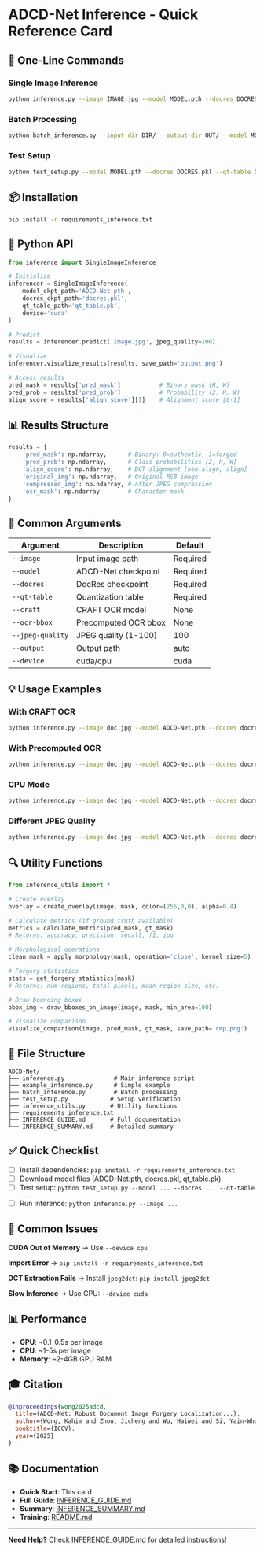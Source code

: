 # ADCD-Net Inference - Quick Reference Card

## 🎯 One-Line Commands

### Single Image Inference
```bash
python inference.py --image IMAGE.jpg --model MODEL.pth --docres DOCRES.pkl --qt-table QT.pk --output result.png
```

### Batch Processing
```bash
python batch_inference.py --input-dir DIR/ --output-dir OUT/ --model MODEL.pth --docres DOCRES.pkl --qt-table QT.pk
```

### Test Setup
```bash
python test_setup.py --model MODEL.pth --docres DOCRES.pkl --qt-table QT.pk
```

## 📦 Installation

```bash
pip install -r requirements_inference.txt
```

## 🐍 Python API

```python
from inference import SingleImageInference

# Initialize
inferencer = SingleImageInference(
    model_ckpt_path='ADCD-Net.pth',
    docres_ckpt_path='docres.pkl',
    qt_table_path='qt_table.pk',
    device='cuda'
)

# Predict
results = inferencer.predict('image.jpg', jpeg_quality=100)

# Visualize
inferencer.visualize_results(results, save_path='output.png')

# Access results
pred_mask = results['pred_mask']           # Binary mask (H, W)
pred_prob = results['pred_prob']           # Probability (2, H, W)
align_score = results['align_score'][1]    # Alignment score [0-1]
```

## 📊 Results Structure

```python
results = {
    'pred_mask': np.ndarray,      # Binary: 0=authentic, 1=forged
    'pred_prob': np.ndarray,      # Class probabilities [2, H, W]
    'align_score': np.ndarray,    # DCT alignment [non-align, align]
    'original_img': np.ndarray,   # Original RGB image
    'compressed_img': np.ndarray, # After JPEG compression
    'ocr_mask': np.ndarray        # Character mask
}
```

## 🔧 Common Arguments

| Argument | Description | Default |
|----------|-------------|---------|
| `--image` | Input image path | Required |
| `--model` | ADCD-Net checkpoint | Required |
| `--docres` | DocRes checkpoint | Required |
| `--qt-table` | Quantization table | Required |
| `--craft` | CRAFT OCR model | None |
| `--ocr-bbox` | Precomputed OCR bbox | None |
| `--jpeg-quality` | JPEG quality (1-100) | 100 |
| `--output` | Output path | auto |
| `--device` | cuda/cpu | cuda |

## 💡 Usage Examples

### With CRAFT OCR
```bash
python inference.py --image doc.jpg --model ADCD-Net.pth --docres docres.pkl --qt-table qt_table.pk --craft craft_mlt_25k.pth
```

### With Precomputed OCR
```bash
python inference.py --image doc.jpg --model ADCD-Net.pth --docres docres.pkl --qt-table qt_table.pk --ocr-bbox doc_bbox.pkl
```

### CPU Mode
```bash
python inference.py --image doc.jpg --model ADCD-Net.pth --docres docres.pkl --qt-table qt_table.pk --device cpu
```

### Different JPEG Quality
```bash
python inference.py --image doc.jpg --model ADCD-Net.pth --docres docres.pkl --qt-table qt_table.pk --jpeg-quality 85
```

## 🔍 Utility Functions

```python
from inference_utils import *

# Create overlay
overlay = create_overlay(image, mask, color=(255,0,0), alpha=0.4)

# Calculate metrics (if ground truth available)
metrics = calculate_metrics(pred_mask, gt_mask)
# Returns: accuracy, precision, recall, f1, iou

# Morphological operations
clean_mask = apply_morphology(mask, operation='close', kernel_size=5)

# Forgery statistics
stats = get_forgery_statistics(mask)
# Returns: num_regions, total_pixels, mean_region_size, etc.

# Draw bounding boxes
bbox_img = draw_bboxes_on_image(image, mask, min_area=100)

# Visualize comparison
visualize_comparison(image, pred_mask, gt_mask, save_path='cmp.png')
```

## 📁 File Structure

```
ADCD-Net/
├── inference.py              # Main inference script
├── example_inference.py      # Simple example
├── batch_inference.py        # Batch processing
├── test_setup.py            # Setup verification
├── inference_utils.py       # Utility functions
├── requirements_inference.txt
├── INFERENCE_GUIDE.md       # Full documentation
└── INFERENCE_SUMMARY.md     # Detailed summary
```

## ✅ Quick Checklist

- [ ] Install dependencies: `pip install -r requirements_inference.txt`
- [ ] Download model files (ADCD-Net.pth, docres.pkl, qt_table.pk)
- [ ] Test setup: `python test_setup.py --model ... --docres ... --qt-table ...`
- [ ] Run inference: `python inference.py --image ...`

## 🐛 Common Issues

**CUDA Out of Memory**
→ Use `--device cpu`

**Import Error**
→ `pip install -r requirements_inference.txt`

**DCT Extraction Fails**
→ Install `jpeg2dct`: `pip install jpeg2dct`

**Slow Inference**
→ Use GPU: `--device cuda`

## 📊 Performance

- **GPU**: ~0.1-0.5s per image
- **CPU**: ~1-5s per image
- **Memory**: ~2-4GB GPU RAM

## 🎓 Citation

```bibtex
@inproceedings{wong2025adcd,
  title={ADCD-Net: Robust Document Image Forgery Localization...},
  author={Wong, Kahim and Zhou, Jicheng and Wu, Haiwei and Si, Yain-Whar and Zhou, Jiantao},
  booktitle={ICCV},
  year={2025}
}
```

## 📚 Documentation

- **Quick Start**: This card
- **Full Guide**: [INFERENCE_GUIDE.md](INFERENCE_GUIDE.md)
- **Summary**: [INFERENCE_SUMMARY.md](INFERENCE_SUMMARY.md)
- **Training**: [README.md](README.md)

---

**Need Help?** Check [INFERENCE_GUIDE.md](INFERENCE_GUIDE.md) for detailed instructions!
